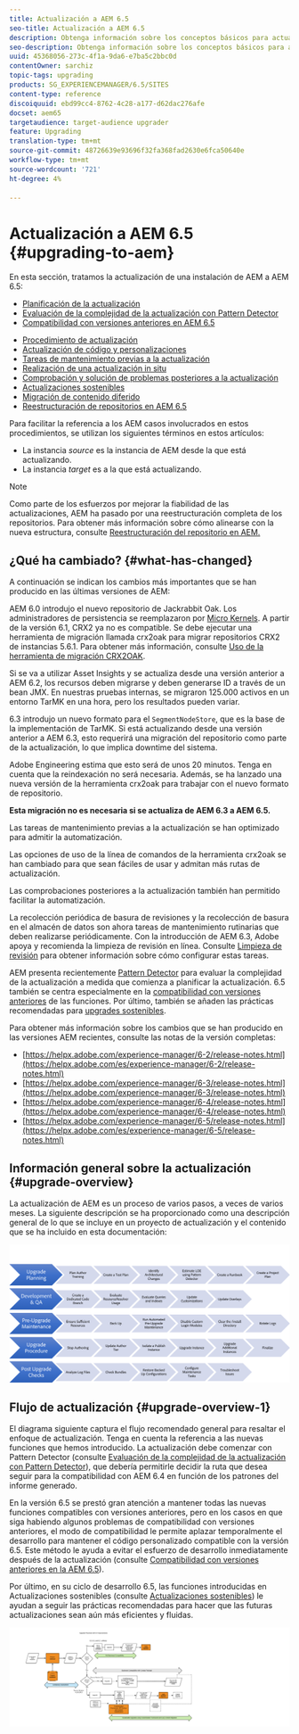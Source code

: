 ```yaml
---
title: Actualización a AEM 6.5
seo-title: Actualización a AEM 6.5
description: Obtenga información sobre los conceptos básicos para actualizar una instalación de AEM anterior a AEM 6.5.
seo-description: Obtenga información sobre los conceptos básicos para actualizar una instalación de AEM anterior a AEM 6.5.
uuid: 45368056-273c-4f1a-9da6-e7ba5c2bbc0d
contentOwner: sarchiz
topic-tags: upgrading
products: SG_EXPERIENCEMANAGER/6.5/SITES
content-type: reference
discoiquuid: ebd99cc4-8762-4c28-a177-d62dac276afe
docset: aem65
targetaudience: target-audience upgrader
feature: Upgrading
translation-type: tm+mt
source-git-commit: 48726639e93696f32fa368fad2630e6fca50640e
workflow-type: tm+mt
source-wordcount: '721'
ht-degree: 4%

---
```



# Actualización a AEM 6.5 {#upgrading-to-aem}

En esta sección, tratamos la actualización de una instalación de AEM a AEM 6.5:

* [Planificación de la actualización](/help/sites-deploying/upgrade-planning.md)
* [Evaluación de la complejidad de la actualización con Pattern Detector](/help/sites-deploying/pattern-detector.md)
* [Compatibilidad con versiones anteriores en AEM 6.5](/help/sites-deploying/backward-compatibility.md)

<!--* [Using Offline Reindexing To Reduce Downtime During an Upgrade](/help/sites-deploying/upgrade-offline-reindexing.md)-->
* [Procedimiento de actualización](/help/sites-deploying/upgrade-procedure.md)
* [Actualización de código y personalizaciones](/help/sites-deploying/upgrading-code-and-customizations.md)
* [Tareas de mantenimiento previas a la actualización](/help/sites-deploying/pre-upgrade-maintenance-tasks.md)
* [Realización de una actualización in situ](/help/sites-deploying/in-place-upgrade.md)
* [Comprobación y solución de problemas posteriores a la actualización](/help/sites-deploying/post-upgrade-checks-and-troubleshooting.md)
* [Actualizaciones sostenibles](/help/sites-deploying/sustainable-upgrades.md)
* [Migración de contenido diferido](/help/sites-deploying/lazy-content-migration.md)
* [Reestructuración de repositorios en AEM 6.5](/help/sites-deploying/repository-restructuring.md)

Para facilitar la referencia a los AEM casos involucrados en estos procedimientos, se utilizan los siguientes términos en estos artículos:

* La instancia *source* es la instancia de AEM desde la que está actualizando.
* La instancia *target* es a la que está actualizando.

>[!NOTE]
>
>Como parte de los esfuerzos por mejorar la fiabilidad de las actualizaciones, AEM ha pasado por una reestructuración completa de los repositorios. Para obtener más información sobre cómo alinearse con la nueva estructura, consulte [Reestructuración del repositorio en AEM.](/help/sites-deploying/repository-restructuring.md)

## ¿Qué ha cambiado? {#what-has-changed}

A continuación se indican los cambios más importantes que se han producido en las últimas versiones de AEM:

AEM 6.0 introdujo el nuevo repositorio de Jackrabbit Oak. Los administradores de persistencia se reemplazaron por [Micro Kernels](/help/sites-deploying/platform.md#contentbody_title_4). A partir de la versión 6.1, CRX2 ya no es compatible. Se debe ejecutar una herramienta de migración llamada crx2oak para migrar repositorios CRX2 de instancias 5.6.1. Para obtener más información, consulte [Uso de la herramienta de migración CRX2OAK](/help/sites-deploying/using-crx2oak.md).

Si se va a utilizar Asset Insights y se actualiza desde una versión anterior a AEM 6.2, los recursos deben migrarse y deben generarse ID a través de un bean JMX. En nuestras pruebas internas, se migraron 125.000 activos en un entorno TarMK en una hora, pero los resultados pueden variar.

6.3 introdujo un nuevo formato para el `SegmentNodeStore`, que es la base de la implementación de TarMK. Si está actualizando desde una versión anterior a AEM 6.3, esto requerirá una migración del repositorio como parte de la actualización, lo que implica downtime del sistema.

Adobe Engineering estima que esto será de unos 20 minutos. Tenga en cuenta que la reindexación no será necesaria. Además, se ha lanzado una nueva versión de la herramienta crx2oak para trabajar con el nuevo formato de repositorio.

**Esta migración no es necesaria si se actualiza de AEM 6.3 a AEM 6.5.**

Las tareas de mantenimiento previas a la actualización se han optimizado para admitir la automatización.

Las opciones de uso de la línea de comandos de la herramienta crx2oak se han cambiado para que sean fáciles de usar y admitan más rutas de actualización.

Las comprobaciones posteriores a la actualización también han permitido facilitar la automatización.

La recolección periódica de basura de revisiones y la recolección de basura en el almacén de datos son ahora tareas de mantenimiento rutinarias que deben realizarse periódicamente. Con la introducción de AEM 6.3, Adobe apoya y recomienda la limpieza de revisión en línea. Consulte [Limpieza de revisión](/help/sites-deploying/revision-cleanup.md) para obtener información sobre cómo configurar estas tareas.

AEM presenta recientemente [Pattern Detector](/help/sites-deploying/pattern-detector.md) para evaluar la complejidad de la actualización a medida que comienza a planificar la actualización. 6.5 también se centra especialmente en la [compatibilidad con versiones anteriores](/help/sites-deploying/backward-compatibility.md) de las funciones. Por último, también se añaden las prácticas recomendadas para [upgrades sostenibles](/help/sites-deploying/sustainable-upgrades.md).

Para obtener más información sobre los cambios que se han producido en las versiones AEM recientes, consulte las notas de la versión completas:

* [https://helpx.adobe.com/experience-manager/6-2/release-notes.html](https://helpx.adobe.com/es/experience-manager/6-2/release-notes.html)
* [https://helpx.adobe.com/experience-manager/6-3/release-notes.html](https://helpx.adobe.com/experience-manager/6-3/release-notes.html)
* [https://helpx.adobe.com/experience-manager/6-4/release-notes.html](https://helpx.adobe.com/experience-manager/6-4/release-notes.html)
* [https://helpx.adobe.com/experience-manager/6-5/release-notes.html](https://helpx.adobe.com/es/experience-manager/6-5/release-notes.html)

## Información general sobre la actualización {#upgrade-overview}

La actualización de AEM es un proceso de varios pasos, a veces de varios meses. La siguiente descripción se ha proporcionado como una descripción general de lo que se incluye en un proyecto de actualización y el contenido que se ha incluido en esta documentación:

![screen_shot_2018-03-30at80708am](assets/screen_shot_2018-03-30at80708am.png)

## Flujo de actualización {#upgrade-overview-1}

El diagrama siguiente captura el flujo recomendado general para resaltar el enfoque de actualización. Tenga en cuenta la referencia a las nuevas funciones que hemos introducido. La actualización debe comenzar con Pattern Detector (consulte [Evaluación de la complejidad de la actualización con Pattern Detector](/help/sites-deploying/pattern-detector.md)), que debería permitirle decidir la ruta que desea seguir para la compatibilidad con AEM 6.4 en función de los patrones del informe generado.

En la versión 6.5 se prestó gran atención a mantener todas las nuevas funciones compatibles con versiones anteriores, pero en los casos en que siga habiendo algunos problemas de compatibilidad con versiones anteriores, el modo de compatibilidad le permite aplazar temporalmente el desarrollo para mantener el código personalizado compatible con la versión 6.5. Este método le ayuda a evitar el esfuerzo de desarrollo inmediatamente después de la actualización (consulte [Compatibilidad con versiones anteriores en la AEM 6.5](/help/sites-deploying/backward-compatibility.md)).

Por último, en su ciclo de desarrollo 6.5, las funciones introducidas en Actualizaciones sostenibles (consulte [Actualizaciones sostenibles](/help/sites-deploying/sustainable-upgrades.md)) le ayudan a seguir las prácticas recomendadas para hacer que las futuras actualizaciones sean aún más eficientes y fluidas.

![6_4_upgrade_overviewflowchart-newpage3](assets/6_4_upgrade_overviewflowchart-newpage3.png)

